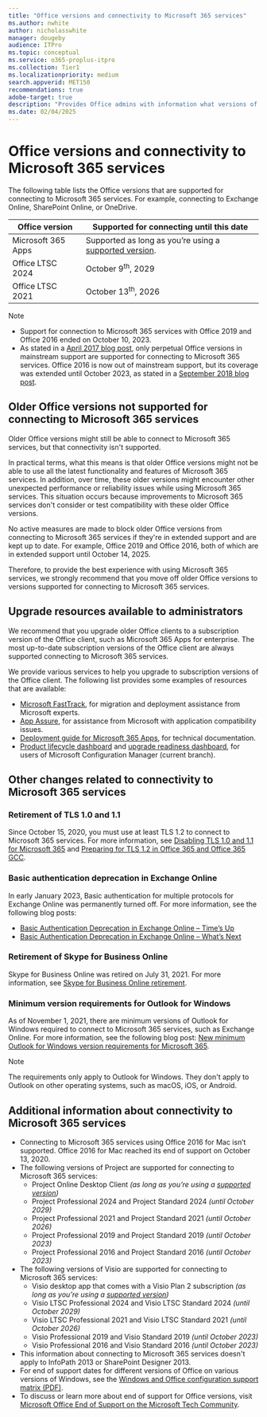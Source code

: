 ```yaml
---
title: "Office versions and connectivity to Microsoft 365 services"
ms.author: nwhite
author: nicholasswhite
manager: dougeby
audience: ITPro
ms.topic: conceptual
ms.service: o365-proplus-itpro
ms.collection: Tier1
ms.localizationpriority: medium
search.appverid: MET150
recommendations: true
adobe-target: true
description: "Provides Office admins with information what versions of Office are supported for connecting to Microsoft 365 services and the implications of using older Office clients."
ms.date: 02/04/2025
---
```


# Office versions and connectivity to Microsoft 365 services

The following table lists the Office versions that are supported for connecting to Microsoft 365 services. For example, connecting to Exchange Online, SharePoint Online, or OneDrive.

| Office version         | Supported for connecting until this date  |
|------------------------|-------------------------------------------|
| Microsoft 365 Apps      | Supported as long as you’re using a [supported version](/officeupdates/update-history-microsoft365-apps-by-date#supported-versions). |
| Office LTSC 2024        | October 9<sup>th</sup>, 2029             |
| Office LTSC 2021        | October 13<sup>th</sup>, 2026             |

> [!NOTE]
> - Support for connection to Microsoft 365 services with Office 2019 and Office 2016 ended on October 10, 2023. 
> - As stated in a [April 2017 blog post](https://www.microsoft.com/microsoft-365/blog/2017/04/20/office-365-proplus-updates/), only perpetual Office versions in mainstream support are supported for connecting to Microsoft 365 services. Office 2016 is now out of mainstream support, but its coverage was extended until October 2023, as stated in a [September 2018 blog post](https://www.microsoft.com/microsoft-365/blog/2018/09/06/helping-customers-shift-to-a-modern-desktop/).

## Older Office versions not supported for connecting to Microsoft 365 services

Older Office versions might still be able to connect to Microsoft 365 services, but that connectivity isn't supported.

In practical terms, what this means is that older Office versions might not be able to use all the latest functionality and features of Microsoft 365 services. In addition, over time, these older versions might encounter other unexpected performance or reliability issues while using Microsoft 365 services. This situation occurs because improvements to Microsoft 365 services don't consider or test compatibility with these older Office versions.

No active measures are made to block older Office versions from connecting to Microsoft 365 services if they're in extended support and are kept up to date. For example, Office 2019 and Office 2016, both of which are in extended support until October 14, 2025.

Therefore, to provide the best experience with using Microsoft 365 services, we strongly recommend that you move off older Office versions to versions supported for connecting to Microsoft 365 services.

## Upgrade resources available to administrators

We recommend that you upgrade older Office clients to a subscription version of the Office client, such as Microsoft 365 Apps for enterprise. The most up-to-date subscription versions of the Office client are always supported connecting to Microsoft 365 services.

We provide various services to help you upgrade to subscription versions of the Office client. The following list provides some examples of resources that are available:

- [Microsoft FastTrack](https://www.microsoft.com/fasttrack), for migration and deployment assistance from Microsoft experts.
- [App Assure](https://www.microsoft.com/fasttrack/microsoft-365/app-assure), for assistance from Microsoft with application compatibility issues.
- [Deployment guide for Microsoft 365 Apps](../deploy/deployment-guide-microsoft-365-apps.md), for technical documentation.
- [Product lifecycle dashboard](/mem/configmgr/core/clients/manage/asset-intelligence/product-lifecycle-dashboard) and [upgrade readiness dashboard](/mem/configmgr/sum/deploy-use/office-365-dashboard#bkmk_o365_readiness), for users of Microsoft Configuration Manager (current branch).

## Other changes related to connectivity to Microsoft 365 services

### Retirement of TLS 1.0 and 1.1

Since October 15, 2020, you must use at least TLS 1.2 to connect to Microsoft 365 services. For more information, see [Disabling TLS 1.0 and 1.1 for Microsoft 365](/purview/tls-1.0-and-1.1-deprecation-for-office-365) and [Preparing for TLS 1.2 in Office 365 and Office 365 GCC](/purview/prepare-tls-1.2-in-office-365).

### Basic authentication deprecation in Exchange Online

In early January 2023, Basic authentication for multiple protocols for Exchange Online was permanently turned off. For more information, see the following blog posts:

- [Basic Authentication Deprecation in Exchange Online – Time’s Up](https://techcommunity.microsoft.com/t5/exchange-team-blog/basic-authentication-deprecation-in-exchange-online-time-s-up/ba-p/3695312)
- [Basic Authentication Deprecation in Exchange Online – What’s Next](https://techcommunity.microsoft.com/t5/exchange-team-blog/basic-authentication-deprecation-in-exchange-online-what-s-next/ba-p/3678143)

### Retirement of Skype for Business Online

Skype for Business Online was retired on July 31, 2021. For more information, see [Skype for Business Online retirement](/microsoftteams/skype-for-business-online-retirement).

### Minimum version requirements for Outlook for Windows

As of November 1, 2021, there are minimum versions of Outlook for Windows required to connect to Microsoft 365 services, such as Exchange Online. For more information, see the following blog post: [New minimum Outlook for Windows version requirements for Microsoft 365](https://techcommunity.microsoft.com/t5/microsoft-365-blog/new-minimum-outlook-for-windows-version-requirements-for/ba-p/2684142).

> [!NOTE]
> The requirements only apply to Outlook for Windows. They don't apply to Outlook on other operating systems, such as macOS, iOS, or Android.

## Additional information about connectivity to Microsoft 365 services  

- Connecting to Microsoft 365 services using Office 2016 for Mac isn’t supported. Office 2016 for Mac reached its end of support on October 13, 2020.
- The following versions of Project are supported for connecting to Microsoft 365 services:
  - Project Online Desktop Client *(as long as you’re using a [supported version](/officeupdates/update-history-microsoft365-apps-by-date#supported-versions))*
  - Project Professional 2024 and Project Standard 2024 *(until October 2029)*
  - Project Professional 2021 and Project Standard 2021 *(until October 2026)*
  - Project Professional 2019 and Project Standard 2019 *(until October 2023)*
  - Project Professional 2016 and Project Standard 2016 *(until October 2023)*
- The following versions of Visio are supported for connecting to Microsoft 365 services:
  - Visio desktop app that comes with a Visio Plan 2 subscription  *(as long as you’re using a [supported version](/officeupdates/update-history-microsoft365-apps-by-date#supported-versions))*
  - Visio LTSC Professional 2024 and Visio LTSC Standard 2024 *(until October 2029)*
  - Visio LTSC Professional 2021 and Visio LTSC Standard 2021 *(until October 2026)*
  - Visio Professional 2019 and Visio Standard 2019 *(until October 2023)*
  - Visio Professional 2016 and Visio Standard 2016 *(until October 2023)*
- This information about connecting to Microsoft 365 services doesn't apply to InfoPath 2013 or SharePoint Designer 2013.
- For end of support dates for different versions of Office on various versions of Windows, see the [Windows and Office configuration support matrix (PDF)](https://aka.ms/windows-office-support-matrix).
- To discuss or learn more about end of support for Office versions, visit [Microsoft Office End of Support on the Microsoft Tech Community](https://techcommunity.microsoft.com/t5/microsoft-office-end-of-support/ct-p/OfficeEOS).
